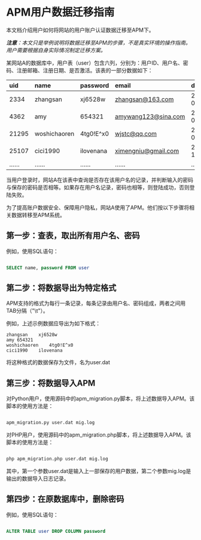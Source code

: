 

# APM用户数据迁移指南 #

本文档介绍用户如何将网站的用户账户认证数据迁移至APM下。

_**注意**：本文只是举例说明将数据迁移至APM的步骤，不是真实环境的操作指南。用户需要根据自身实际情况制定迁移方案。_

某网站A的数据库中，用户表（user）包含六列，分别为：用户ID、用户名、密码、注册邮箱、注册日期、是否激活。该表的一部分数据如下：

| **uid** | name | password | email | date | active |
|:--------|:-----|:---------|:------|:-----|:-------|
| 2334 | zhangsan | xj6528w | zhangsan@163.com | 2010-02-26 | 是 |
| 4362 | amy | 654321 | amywang123@sina.com | 2010-09-03 | 是 |
| 21295 | woshichaoren | 4tg0!E^x0 | wjstc@qq.com | 2011-08-30 | 是 |
| 25107 | cici1990 | ilovenana | ximengniu@gmail.com | 2011-12-25 | 否 |
| …… | …… | …… | …… | …… | …… |

当用户登录时，网站A在该表中查询是否存在该用户名的记录，并判断输入的密码与保存的密码是否相等。如果存在用户名记录，密码也相等，则登陆成功，否则登陆失败。

为了提高账户数据安全、保障用户隐私，网站A使用了APM。他们按以下步骤将相关数据转移至APM系统。

## 第一步：查表，取出所有用户名、密码 ##
例如，使用SQL语句：
```sql

SELECT name, password FROM user
```

## 第二步：将数据导出为特定格式 ##
APM支持的格式为每行一条记录，每条记录由用户名、密码组成，两者之间用TAB分隔（"\t"）。

例如，上述示例数据应导出为如下格式：

```
zhangsan	xj6528w
amy	654321
woshichaoren	4tg0!E^x0
cici1990	ilovenana
```

将这种格式的数据保存为文件，名为user.dat

## 第三步：将数据导入APM ##
对Python用户，使用源码中的apm\_migration.py脚本，将上述数据导入APM。该脚本的使用方法是：
```bash

apm_migration.py user.dat mig.log
```

对PHP用户，使用源码中的apm\_migration.php脚本，将上述数据导入APM。该脚本的使用方法是：
```bash

php apm_migration.php user.dat mig.log
```

其中，第一个参数user.dat是输入上一部保存的用户数据，第二个参数mig.log是输出的数据导入日志记录。

## 第四步：在原数据库中，删除密码 ##
例如，使用SQL语句：
```sql

ALTER TABLE user DROP COLUMN password
```
